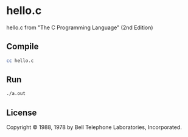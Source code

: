 # hello.c
hello.c from "The C Programming Language" (2nd Edition)

## Compile
```sh
cc hello.c
```

## Run
```sh
./a.out
```

## License
Copyright © 1988, 1978 by Bell Telephone Laboratories, Incorporated.
